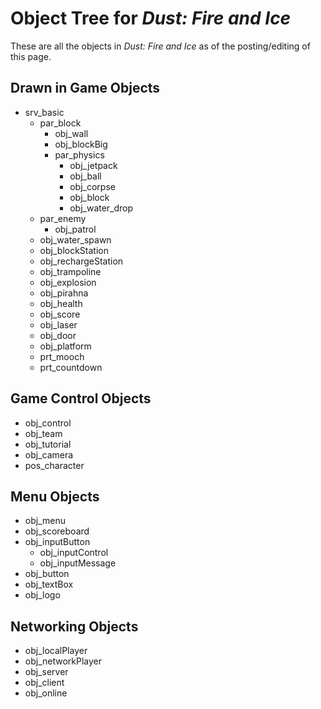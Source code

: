 # Object Tree for _Dust: Fire and Ice_
These are all the objects in _Dust: Fire and Ice_ as of the posting/editing of this page.

## Drawn in Game Objects
- srv_basic
  - par_block
    - obj_wall
    - obj_blockBig
    - par_physics
      - obj_jetpack
      - obj_ball
      - obj_corpse
      - obj_block
      - obj_water_drop
  - par_enemy
    - obj_patrol
  - obj_water_spawn
  - obj_blockStation
  - obj_rechargeStation
  - obj_trampoline
  - obj_explosion
  - obj_pirahna
  - obj_health
  - obj_score
  - obj_laser
  - obj_door
  - obj_platform
  - prt_mooch
  - prt_countdown

## Game Control Objects
- obj_control
- obj_team
- obj_tutorial
- obj_camera
- pos_character

## Menu Objects
- obj_menu
- obj_scoreboard
- obj_inputButton
  - obj_inputControl
  - obj_inputMessage
- obj_button
- obj_textBox
- obj_logo

## Networking Objects
- obj_localPlayer
- obj_networkPlayer
- obj_server
- obj_client
- obj_online
